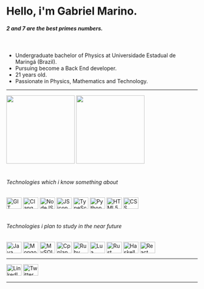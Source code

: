 # Hello, i'm Gabriel Marino.

##### 2 and 7 are the best primes numbers.
<!-- <div></div> -->
<div>
<!--     <img align="right" alt="birb" src="https://github.com/Gabriel-Marino/some-math-algorithm/blob/master/safe_image.gif"> -->
    <br>
    <ul>
        <li>Undergraduate bachelor of Physics at Universidade Estadual de Maringá (Brazil).</li>
        <li>Pursuing become a Back End developer.</li>
        <li>21 years old.</li>
        <li>Passionate in Physics, Mathematics and Technology.</li>
        <!-- <li></li> -->
    </ul>
</div>

<hr>

<div>
    <!-- Ocean Dark is the Evangelion 01 theme, i loved it! -->
    <img height="180em" src="https://github-readme-stats.vercel.app/api?username=Gabriel-Marino&include_all_commits=true&count_private=true&show_icons=true&theme=ocean_dark"/>
    <img height="180em" src="https://github-readme-stats.vercel.app/api/top-langs/?username=Gabriel-Marino&langs_count=8&layout=compact&hide=shell,gnuplot,powershell,makefile,html&theme=ocean_dark"/>
    <!-- making this streak stats i realized actually this collors are better than eva 01 color scheme -->
<!--     <img height="180em" src="https://github-readme-streak-stats.herokuapp.com?user=Gabriel-Marino&fire=00FFF0&currStreakNum=DA5B0B&sideNums=DA5B0B&currStreakLabel=77A632&sideLabels=77A632&ring=FF5500&dates=7C53A6&stroke=CFCECF&border=CFCECF&background=141A26"/> -->
</div>

<br>

###### Technologies which i know something about
<div style="display: inline_block">
    <!-- <img align="center" alt="LaTeX icon" height="30" width="40" src="https://coollogo.net/wp-content/uploads/2021/02/Latex-logo.svg"> -->
    <img align="center" alt="GIT icon" height="30" width="40" src="https://cdn.jsdelivr.net/gh/devicons/devicon/icons/git/git-original.svg">
    <img align="center" alt="Clang icon" height="30" width="40" src="https://cdn.jsdelivr.net/gh/devicons/devicon/icons/c/c-original.svg">
    <img align="center" alt="NodeJS icon" height="30" width="40" src="https://cdn.jsdelivr.net/gh/devicons/devicon/icons/nodejs/nodejs-original.svg">
    <img align="center" alt="JS icon" height="30" width="40" src="https://cdn.jsdelivr.net/gh/devicons/devicon/icons/javascript/javascript-original.svg">
    <img align="center" alt="TypeScript icon" height="30" width="40" src="https://cdn.jsdelivr.net/gh/devicons/devicon/icons/typescript/typescript-original.svg">
    <img align="center" alt="Python icon" height="30" width="40" src="https://cdn.jsdelivr.net/gh/devicons/devicon/icons/python/python-original.svg">
    <img align="center" alt="HTML5 icon" height="30" width="40" src="https://cdn.jsdelivr.net/gh/devicons/devicon/icons/html5/html5-original-wordmark.svg">
    <img align="center" alt="CSS icon" height="30" width="40" src="https://cdn.jsdelivr.net/gh/devicons/devicon/icons/css3/css3-original-wordmark.svg">
</div>

<br>

###### Technologies i plan to study in the near future
<div>
    <img align="center" alt="Java icon" height="30" width="40" src="https://cdn.jsdelivr.net/gh/devicons/devicon/icons/java/java-original.svg">
    <img align="center" alt="MongoDB icon" height="30" width="40" src="https://cdn.jsdelivr.net/gh/devicons/devicon/icons/mongodb/mongodb-original-wordmark.svg">
    <img align="center" alt="MySQL icon" height="30" width="40" src="https://cdn.jsdelivr.net/gh/devicons/devicon/icons/mysql/mysql-original-wordmark.svg">
    <img align="center" alt="Cpplang icon" height="30" width="40" src="https://cdn.jsdelivr.net/gh/devicons/devicon/icons/cplusplus/cplusplus-original.svg">
    <img align="center" alt="Ruby icon" height="30" width="40" src="https://cdn.jsdelivr.net/gh/devicons/devicon/icons/ruby/ruby-plain-wordmark.svg">
    <img align="center" alt="Lua icon" height="30" width="40" src="https://cdn.jsdelivr.net/gh/devicons/devicon/icons/lua/lua-original-wordmark.svg">
    <img align="center" alt="Rust icon" height="30" width="40" src="https://cdn.jsdelivr.net/gh/devicons/devicon/icons/rust/rust-plain.svg">
    <img align="center" alt="Haskell icon" height="30" width="40" src="https://cdn.jsdelivr.net/gh/devicons/devicon/icons/haskell/haskell-original.svg">
    <img align="center" alt="React icon" height="30" width="40" src="https://cdn.jsdelivr.net/gh/devicons/devicon/icons/react/react-original-wordmark.svg">
    <!-- <img align="center" alt=" icon" height="30" width="40" src=""> -->
</div>

<hr>

<div>
    <a href = "https://www.linkedin.com/in/gabriel-marino-de-oliveira-3b0a80221/" target = "_blank"><img alt="LinkedIn Logo" height="30" width="40" src = "https://cdn.jsdelivr.net/gh/devicons/devicon/icons/linkedin/linkedin-original.svg" target="_blank"></a>
    <a href = "https://twitter.com/gmarinohimself" target = "_blank"><img alt="Twitter Logo" height="30" width="40" src = "https://cdn.jsdelivr.net/gh/devicons/devicon/icons/twitter/twitter-original.svg"></a>
    <!-- <a href = "" target = "_blank"><img src = ""></a> -->
</div>

<hr>
